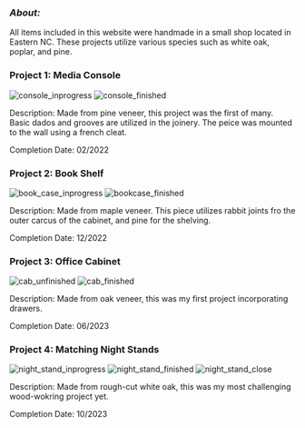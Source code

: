 ### **_About:_**
All items included in this website were handmade in a small shop located in Eastern NC. These projects utilize various species such as white oak, poplar, and pine. 

### **Project 1: Media Console**
![console_inprogress](https://github.com/Carson2001/Custom-Furniture/assets/154708874/842a3c14-5f28-404e-a6e3-21b896ef3681)
![console_finished](https://github.com/Carson2001/Custom-Furniture/assets/154708874/daea4419-5bfd-49e5-885c-b7bb9a5dc757)

Description: Made from pine veneer, this project was the first of many. Basic dados and grooves are utilized in the joinery. The peice was mounted to the wall using a french cleat. 

Completion Date: 02/2022

### **Project 2: Book Shelf**
![book_case_inprogress](https://github.com/Carson2001/Custom-Furniture/assets/154708874/776f8b7d-0568-485c-9b51-6e00b970c585)
![bookcase_finished](https://github.com/Carson2001/Custom-Furniture/assets/154708874/ebf71f2b-ffec-41b2-8d21-b43c5c1f9f74)

Description: Made from maple veneer. This piece utilizes rabbit joints fro the outer carcus of the cabinet, and pine for the shelving. 

Completion Date: 12/2022

### **Project 3: Office Cabinet**
![cab_unfinished](https://github.com/Carson2001/Custom-Furniture/assets/154708874/dbad4238-0012-4051-84f8-94f1a4276a8c)
![cab_finished](https://github.com/Carson2001/Custom-Furniture/assets/154708874/864a1e6e-d3df-4912-bc9c-7fb31605f447)

Description:  Made from oak veneer, this was my first project incorporating drawers. 

Completion Date: 06/2023

### **Project 4: Matching Night Stands**
![night_stand_inprogress](https://github.com/Carson2001/Custom-Furniture/assets/154708874/37ccb073-4d68-4d24-a730-18674bedcca2)
![night_stand_finished](https://github.com/Carson2001/Custom-Furniture/assets/154708874/dd8d9057-a785-42d0-a262-64a8a3a26766)
![night_stand_close](https://github.com/Carson2001/Custom-Furniture/assets/154708874/2765cfb9-9204-4347-892f-8ce6edc28575)

Description:  Made from rough-cut white oak, this was my most challenging wood-wokring project yet. 

Completion Date: 10/2023
